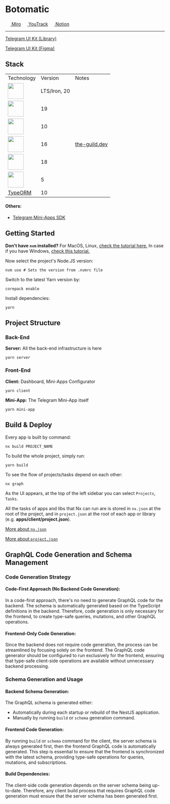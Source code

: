 # Botomatic

[<img height="16" src="https://encrypted-tbn0.gstatic.com/images?q=tbn:ANd9GcT_7QfylUbLhryd8FTo39v0uqC4mCNhlfyoXZwaT9DTfFVCF5VDq6Hjsor1d5jmPuPcFhY&usqp=CAU"> Miro](https://miro.com/app/board/uXjVKzd5qLo=/)
[<img height="16" src="https://upload.wikimedia.org/wikipedia/commons/thumb/8/8d/YouTrack_Icon.svg/2048px-YouTrack_Icon.svg.png"> YouTrack](https://botomatic.youtrack.cloud/agiles)
[<img height="16" src="https://static-00.iconduck.com/assets.00/notion-icon-256x256-g1arps9e.png"> Notion](https://www.notion.so/041abe276e704275aeecd32991a0b0fe?v=ee6e2b1f1de741d384477959ffff2c76)

---

[Telegram UI Kit (Library)](https://github.com/Telegram-Mini-Apps/TelegramUI)

[Telegram UI Kit (Figma)](<https://www.figma.com/design/SlEkwvo1X8Ge7Ngr4zqw0F/Telegram-Mini-Apps-%C2%B7-UI-Kit-(Community)>)

## Stack

<table>
  <tr>
    <td>Technology</td>
    <td>Version</td>
    <td>Notes</td>
  </tr>
  <tr>
    <td>
      <a href="//nodejs.org">
        <img height="50" src="https://user-images.githubusercontent.com/25181517/183568594-85e280a7-0d7e-4d1a-9028-c8c2209e073c.png" />
      </a>
    </td>
    <td>LTS/Iron, 20</td>
    <td></td>
  </tr>
  <tr>
    <td>
      <a href="//nx.dev">
        <img height="50" src="https://github.com/user-attachments/assets/10bea084-6149-4914-9b96-2fcd2ec2826d">
      </a>
    </td>
    <td>19</td>
    <td></td>
  </tr>
  <tr>
    <td>
      <a href="//nestjs.com">
        <img height="50" src="https://github.com/marwin1991/profile-technology-icons/assets/136815194/519bfaf3-c242-431e-a269-876979f05574">
      </a>
    </td>
    <td>10</td>
    <td></td>
  </tr>
  <tr>
    <td>
      <a href="//graphql.org">
        <img height="50" src="https://user-images.githubusercontent.com/25181517/192107856-aa92c8b1-b615-47c3-9141-ed0d29a90239.png">
      </a>
    </td>
    <td>16</td>
    <td>
      <a href="//the-guild.dev">the-guild.dev</a>
      <br/>
    </td>
  </tr>
  <tr>
    <td>
      <a href="//react.dev">
        <img height="50" src="https://user-images.githubusercontent.com/25181517/183897015-94a058a6-b86e-4e42-a37f-bf92061753e5.png">
      </a>
    </td>
    <td>18</td>
    <td></td>
  </tr>
  <tr>
    <td>
      <a href="//vitejs.dev">
        <img height="50" src="https://github-production-user-asset-6210df.s3.amazonaws.com/62091613/261395532-b40892ef-efb8-4b0e-a6b5-d1cfc2f3fc35.png">
      </a>
    </td>
    <td>5</td>
    <td></td>
  </tr>
  <tr>
    <td><a href="//typeorm.io">TypeORM</a></td>
    <td>10</td>
    <td></td>
  </tr>
</table>

#### Others:

- [Telegram Mini-Apps SDK](https://docs.telegram-mini-apps.com/packages/telegram-apps-sdk)

## Getting Started

**Don't have `nvm` installed?** For MacOS, Linux, [check the tutorial here.](https://github.com/nvm-sh/nvm) In case if you have Windows, [check this tutorial.](https://github.com/coreybutler/nvm-windows)

Now select the project's Node.JS version:

```shell
nvm use # Sets the version from .nvmrc file
```

Switch to the latest Yarn version by:

```shell
corepack enable
```

Install dependencies:

```shell
yarn
```

## Project Structure

### Back-End

**Server:** All the back-end infrastructure is here

```shell
yarn server
```

### Front-End

**Client:** Dashboard, Mini-Apps Configurator

```shell
yarn client
```

**Mini-App:** The Telegram Mini-App itself

```shell
yarn mini-app
```

## Build & Deploy

Every app is built by command:

```shell
nx build PROJECT_NAME
```

To build the whole project, simply run:

```shell
yarn build
```

To see the flow of projects/tasks depend on each other:

```shell
nx graph
```

As the UI appears, at the top of the left sidebar you can select `Projects`, `Tasks`.

All the tasks of apps and libs that Nx can run are is stored in `nx.json` at the root of the project, and in `project.json` at the root of each app or library (e.g. **apps/client/project.json**).

[More about `nx.json`](https://nx.dev/reference/nx-json)

[More about `project.json`](https://nx.dev/reference/project-configuration)

## GraphQL Code Generation and Schema Management

### Code Generation Strategy

#### Code-First Approach (No Backend Code Generation):

In a code-first approach, there's no need to generate GraphQL code for the backend. The schema is automatically generated based on the TypeScript definitions in the backend. Therefore, code generation is only necessary for the frontend, to create type-safe queries, mutations, and other GraphQL operations.

#### Frontend-Only Code Generation:

Since the backend does not require code generation, the process can be streamlined by focusing solely on the frontend. The GraphQL code generator should be configured to run exclusively for the frontend, ensuring that type-safe client-side operations are available without unnecessary backend processing.

### Schema Generation and Usage

#### Backend Schema Generation:

The GraphQL schema is generated either:

- Automatically during each startup or rebuild of the NestJS application.
- Manually by running `build` or `schema` generation command.

#### Frontend Code Generation:

By running `build` or `schema` command for the client, the server schema is always generated first, then the frontend GraphQL code is automatically generated. This step is essential to ensure that the frontend is synchronized with the latest schema, providing type-safe operations for queries, mutations, and subscriptions.

#### Build Dependencies:

The client-side code generation depends on the server schema being up-to-date. Therefore, any client build process that requires GraphQL code generation must ensure that the server schema has been generated first.
